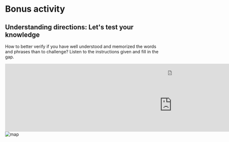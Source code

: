 <h1>Bonus activity</h1>

<h2>Understanding directions: Let's test your knowledge</h2>
<p>
How to better verify if you have well understood and memorized the words and phrases than to challenge? Listen to the instructions given and fill in the gap. 
</p> 

<iframe src="https://h5p.org/h5p/embed/690333" width="1090" height="48" frameborder="0" allowfullscreen="allowfullscreen"></iframe><script src="https://h5p.org/sites/all/modules/h5p/library/js/h5p-resizer.js" charset="UTF-8"></script>
<iframe src="https://h5p.org/h5p/embed/686606" width="1090" height="174" frameborder="0" allowfullscreen="allowfullscreen"></iframe><script src="https://h5p.org/sites/all/modules/h5p/library/js/h5p-resizer.js" charset="UTF-8"></script><br>

<img src="https://pbs.twimg.com/media/DJRVaS8XkAEo5yw.jpg" alt="map"> 




